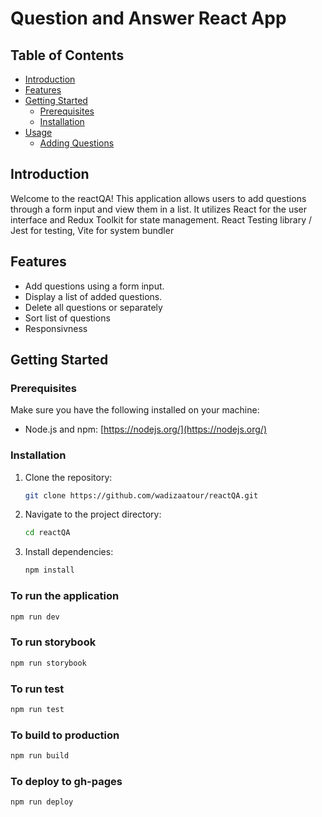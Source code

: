 # Question and Answer React App

## Table of Contents

- [Introduction](#introduction)
- [Features](#features)
- [Getting Started](#getting-started)
  - [Prerequisites](#prerequisites)
  - [Installation](#installation)
- [Usage](#usage)
  - [Adding Questions](#adding-questions)

## Introduction

Welcome to the reactQA! This application allows users to add questions through a form input and view them in a list. It utilizes React for the user interface and Redux Toolkit for state management. React Testing library / Jest for testing, Vite for system bundler

## Features

- Add questions using a form input.
- Display a list of added questions.
- Delete all questions or separately
- Sort list of questions
- Responsivness

## Getting Started

### Prerequisites

Make sure you have the following installed on your machine:

- Node.js and npm: [https://nodejs.org/](https://nodejs.org/)

### Installation

1. Clone the repository:

   ```bash
   git clone https://github.com/wadizaatour/reactQA.git
   ```

2. Navigate to the project directory:

   ```bash
   cd reactQA
   ```

3. Install dependencies:

   ```bash
   npm install
   ```

### To run the application

```bash
npm run dev
```

### To run storybook

```bash
npm run storybook
```

### To run test

```bash
npm run test
```

### To build to production

```bash
npm run build
```

### To deploy to gh-pages

```bash
npm run deploy
```
